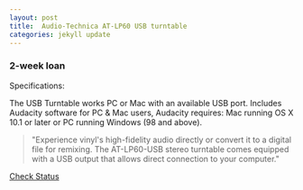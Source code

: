 ```yaml
---
layout: post
title:  Audio-Technica AT-LP60 USB turntable
categories: jekyll update
---
```

### 2-week loan
Specifications:

The USB Turntable works PC or Mac with an available USB port. Includes Audacity software for PC & Mac users, Audacity requires: Mac running OS X 10.1 or later or PC running Windows (98 and above). 

>"Experience vinyl's high-fidelity audio directly or convert it to a digital file for remixing. The AT-LP60-USB stereo turntable comes equipped with a USB output that allows direct connection to your computer."



<a href="https://vufind.carli.illinois.edu/vf-dpu/Record/dpu_1256253" targey="_blank" class="btn btn-primary btn-lg">Check Status</a>
